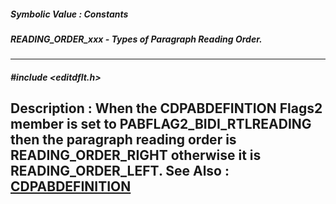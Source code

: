 ##### Symbolic Value : Constants
##### READING_ORDER_xxx - Types of Paragraph Reading Order.
---
##### #include <editdflt.h>
**Description :**
When the CDPABDEFINTION Flags2 member is set to PABFLAG2_BIDI_RTLREADING then 
the paragraph reading order is READING_ORDER_RIGHT otherwise it is 
READING_ORDER_LEFT.
**See Also :**
[CDPABDEFINITION](D:/md_files/CDPABDEFINITION.md)
---
